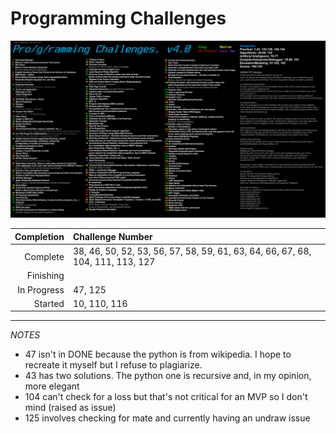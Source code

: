 # Programming Challenges

![Challenges](ProgChal.png)

| Completion  | Challenge Number |
| ----------: | :--------------  |
| Complete    | 38, 46, 50, 52, 53, 56, 57, 58, 59, 61, 63, 64, 66, 67, 68, 104, 111, 113, 127 |
| Finishing   |                                                                                |
| In Progress | 47, 125                                                                        |
| Started     | 10, 110, 116                                                                   |

***

*NOTES*

* 47 isn't in DONE because the python is from wikipedia. I hope to recreate it myself but I refuse to plagiarize.
* 43 has two solutions. The python one is recursive and, in my opinion, more elegant
* 104 can't check for a loss but that's not critical for an MVP so I don't mind (raised as issue)
* 125 involves checking for mate and currently having an undraw issue
